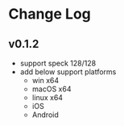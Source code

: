 # Change Log

## v0.1.2

- support speck 128/128
- add below support platforms
    - win x64
    - macOS x64
    - linux x64
    - iOS
    - Android
